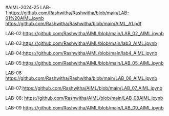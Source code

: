 #AIML-2024-25
LAB-1:https://github.com/Rashwitha/Rashwitha/blob/main/LAB-01%20AIML.ipynb
https://github.com/Rashwitha/Rashwitha/blob/main/AIML_A1.pdf

LAB-02:https://github.com/Rashwitha/AIML/blob/main/LAB_02_AIML.ipynb



LAB-03:https://github.com/Rashwitha/AIML/blob/main/lab3_AIML.ipynb

LAB-04:https://github.com/Rashwitha/AIML/blob/main/lab4_AIML.ipynb





LAB-05:https://github.com/Rashwitha/AIML/blob/main/LAB_05_AIML.ipynb




LAB-06 https://github.com/Rashwitha/Rashwitha/blob/main/LAB_06_AIML.ipynb

LAB-07:https://github.com/Rashwitha/AIML/blob/main/LAB_07_AIML.ipynb



LAB-08: https://github.com/Rashwitha/AIML/blob/main/LAB_08AIML.ipynb

LAB-09 https://github.com/Rashwitha/AIML/blob/main/LAB_09_AIML.ipynb



